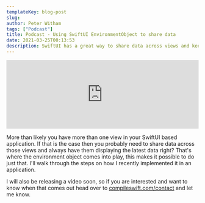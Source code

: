 ```yaml
---
templateKey: blog-post
slug:
author: Peter Witham
tags: ["Podcast"]
title: Podcast - Using SwiftUI EnvironmentObject to share data
date: 2021-03-25T00:13:53
description: SwiftUI has a great way to share data across views and keep it all in sync. Listen on.
---
```


<iframe width="100%" height="180" frameborder="no" scrolling="no" seamless src="https://share.transistor.fm/e/7dd7b583/dark"></iframe>

More than likely you have more than one view in your SwiftUI based application. If that is the case then you probably need to share data across those views and always have them displaying the latest data right? That's where the environment object comes into play, this makes it possible to do just that. I'll walk through the steps on how I recently implemented it in an application.

I will also be releasing a video soon, so if you are interested and want to know when that comes out head over to [compileswift.com/contact](https://compileswift.com/contact) and let me know.
